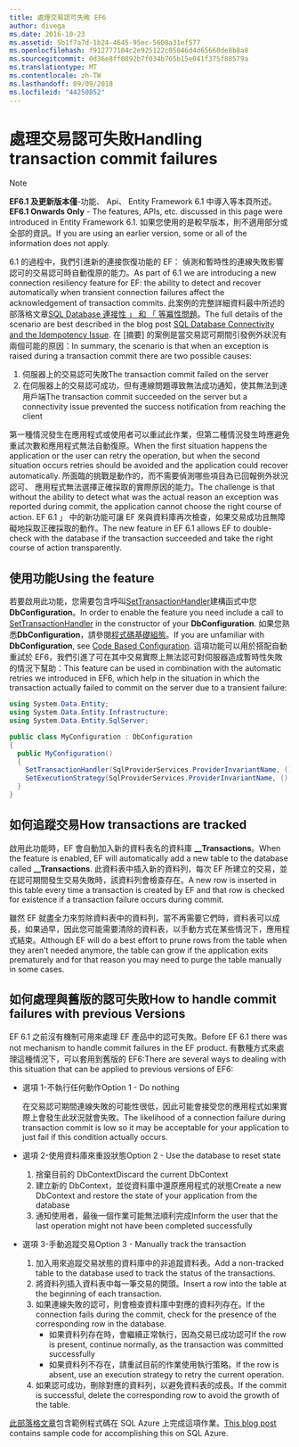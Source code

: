 ```yaml
---
title: 處理交易認可失敗 EF6
author: divega
ms.date: 2016-10-23
ms.assetid: 5b1f7a7d-1b24-4645-95ec-5608a31ef577
ms.openlocfilehash: f912777104c2e925122c05046d4d65660de8b8a8
ms.sourcegitcommit: 0d36e8ff0892b7f034b765b15e041f375f88579a
ms.translationtype: MT
ms.contentlocale: zh-TW
ms.lasthandoff: 09/09/2018
ms.locfileid: "44250852"
---
```

# <a name="handling-transaction-commit-failures"></a><span data-ttu-id="f8997-102">處理交易認可失敗</span><span class="sxs-lookup"><span data-stu-id="f8997-102">Handling transaction commit failures</span></span>
> [!NOTE]
> <span data-ttu-id="f8997-103">**EF6.1 及更新版本僅**-功能、 Api、 Entity Framework 6.1 中導入等本頁所述。</span><span class="sxs-lookup"><span data-stu-id="f8997-103">**EF6.1 Onwards Only** - The features, APIs, etc. discussed in this page were introduced in Entity Framework 6.1.</span></span> <span data-ttu-id="f8997-104">如果您使用的是較早版本，則不適用部分或全部的資訊。</span><span class="sxs-lookup"><span data-stu-id="f8997-104">If you are using an earlier version, some or all of the information does not apply.</span></span>  

<span data-ttu-id="f8997-105">6.1 的過程中，我們引進新的連接恢復功能的 EF： 偵測和暫時性的連線失敗影響認可的交易認可時自動復原的能力。</span><span class="sxs-lookup"><span data-stu-id="f8997-105">As part of 6.1 we are introducing a new connection resiliency feature for EF: the ability to detect and recover automatically when transient connection failures affect the acknowledgement of transaction commits.</span></span> <span data-ttu-id="f8997-106">此案例的完整詳細資料最中所述的部落格文章[SQL Database 連接性 」 和 「 等冪性問題](http://blogs.msdn.com/b/adonet/archive/2013/03/11/sql-database-connectivity-and-the-idempotency-issue.aspx)。</span><span class="sxs-lookup"><span data-stu-id="f8997-106">The full details of the scenario are best described in the blog post [SQL Database Connectivity and the Idempotency Issue](http://blogs.msdn.com/b/adonet/archive/2013/03/11/sql-database-connectivity-and-the-idempotency-issue.aspx).</span></span>  <span data-ttu-id="f8997-107">在 [摘要] 的案例是當交易認可期間引發例外狀況有兩個可能的原因：</span><span class="sxs-lookup"><span data-stu-id="f8997-107">In summary, the scenario is that when an exception is raised during a transaction commit there are two possible causes:</span></span>  

1. <span data-ttu-id="f8997-108">伺服器上的交易認可失敗</span><span class="sxs-lookup"><span data-stu-id="f8997-108">The transaction commit failed on the server</span></span>
2. <span data-ttu-id="f8997-109">在伺服器上的交易認可成功，但有連線問題導致無法成功通知，使其無法到達用戶端</span><span class="sxs-lookup"><span data-stu-id="f8997-109">The transaction commit succeeded on the server but a connectivity issue prevented the success notification from reaching the client</span></span>  

<span data-ttu-id="f8997-110">第一種情況發生在應用程式或使用者可以重試此作業，但第二種情況發生時應避免重試次數和應用程式無法自動復原。</span><span class="sxs-lookup"><span data-stu-id="f8997-110">When the first situation happens the application or the user can retry the operation, but when the second situation occurs retries should be avoided and the application could recover automatically.</span></span> <span data-ttu-id="f8997-111">所面臨的挑戰是動作的，而不需要偵測哪些項目為已回報例外狀況認可、 應用程式無法選擇正確採取的實際原因的能力。</span><span class="sxs-lookup"><span data-stu-id="f8997-111">The challenge is that without the ability to detect what was the actual reason an exception was reported during commit, the application cannot choose the right course of action.</span></span> <span data-ttu-id="f8997-112">EF 6.1 」 中的新功能可讓 EF 來與資料庫再次檢查，如果交易成功且無障礙地採取正確採取的動作。</span><span class="sxs-lookup"><span data-stu-id="f8997-112">The new feature in EF 6.1 allows EF to double-check with the database if the transaction succeeded and take the right course of action transparently.</span></span>  

## <a name="using-the-feature"></a><span data-ttu-id="f8997-113">使用功能</span><span class="sxs-lookup"><span data-stu-id="f8997-113">Using the feature</span></span>  

<span data-ttu-id="f8997-114">若要啟用此功能，您需要包含呼叫[SetTransactionHandler](https://msdn.microsoft.com/library/system.data.entity.dbconfiguration.setdefaulttransactionhandler.aspx)建構函式中您**DbConfiguration**。</span><span class="sxs-lookup"><span data-stu-id="f8997-114">In order to enable the feature you need include a call to [SetTransactionHandler](https://msdn.microsoft.com/library/system.data.entity.dbconfiguration.setdefaulttransactionhandler.aspx) in the constructor of your **DbConfiguration**.</span></span> <span data-ttu-id="f8997-115">如果您熟悉**DbConfiguration**，請參閱[程式碼基礎組態](~/ef6/fundamentals/configuring/code-based.md)。</span><span class="sxs-lookup"><span data-stu-id="f8997-115">If you are unfamiliar with **DbConfiguration**, see [Code Based Configuration](~/ef6/fundamentals/configuring/code-based.md).</span></span> <span data-ttu-id="f8997-116">這項功能可以用於搭配自動重試於 EF6，我們引進了可在其中交易實際上無法認可對伺服器造成暫時性失敗的情況下幫助：</span><span class="sxs-lookup"><span data-stu-id="f8997-116">This feature can be used in combination with the automatic retries we introduced in EF6, which help in the situation in which the transaction actually failed to commit on the server due to a transient failure:</span></span>  

``` csharp
using System.Data.Entity;
using System.Data.Entity.Infrastructure;
using System.Data.Entity.SqlServer;

public class MyConfiguration : DbConfiguration  
{
  public MyConfiguration()  
  {  
    SetTransactionHandler(SqlProviderServices.ProviderInvariantName, () => new CommitFailureHandler());  
    SetExecutionStrategy(SqlProviderServices.ProviderInvariantName, () => new SqlAzureExecutionStrategy());  
  }  
}
```  

## <a name="how-transactions-are-tracked"></a><span data-ttu-id="f8997-117">如何追蹤交易</span><span class="sxs-lookup"><span data-stu-id="f8997-117">How transactions are tracked</span></span>  

<span data-ttu-id="f8997-118">啟用此功能時，EF 會自動加入新的資料表名的資料庫 **__Transactions**。</span><span class="sxs-lookup"><span data-stu-id="f8997-118">When the feature is enabled, EF will automatically add a new table to the database called **__Transactions**.</span></span> <span data-ttu-id="f8997-119">此資料表中插入新的資料列，每次 EF 所建立的交易，並在認可期間發生交易失敗時，該資料列會檢查存在。</span><span class="sxs-lookup"><span data-stu-id="f8997-119">A new row is inserted in this table every time a transaction is created by EF and that row is checked for existence if a transaction failure occurs during commit.</span></span>  

<span data-ttu-id="f8997-120">雖然 EF 就盡全力來剪除資料表中的資料列，當不再需要它們時，資料表可以成長，如果過早，因此您可能需要清除的資料表，以手動方式在某些情況下，應用程式結束。</span><span class="sxs-lookup"><span data-stu-id="f8997-120">Although EF will do a best effort to prune rows from the table when they aren’t needed anymore, the table can grow if the application exits prematurely and for that reason you may need to purge the table manually in some cases.</span></span>  

## <a name="how-to-handle-commit-failures-with-previous-versions"></a><span data-ttu-id="f8997-121">如何處理與舊版的認可失敗</span><span class="sxs-lookup"><span data-stu-id="f8997-121">How to handle commit failures with previous Versions</span></span>

<span data-ttu-id="f8997-122">EF 6.1 之前沒有機制可用來處理 EF 產品中的認可失敗。</span><span class="sxs-lookup"><span data-stu-id="f8997-122">Before EF 6.1 there was not mechanism to handle commit failures in the EF product.</span></span> <span data-ttu-id="f8997-123">有數種方式來處理這種情況下，可以套用到舊版的 EF6:</span><span class="sxs-lookup"><span data-stu-id="f8997-123">There are several ways to dealing with this situation that can be applied to previous versions of EF6:</span></span>  

* <span data-ttu-id="f8997-124">選項 1-不執行任何動作</span><span class="sxs-lookup"><span data-stu-id="f8997-124">Option 1 - Do nothing</span></span>  

  <span data-ttu-id="f8997-125">在交易認可期間連線失敗的可能性很低，因此可能會接受您的應用程式如果實際上會發生此狀況就會失敗。</span><span class="sxs-lookup"><span data-stu-id="f8997-125">The likelihood of a connection failure during transaction commit is low so it may be acceptable for your application to just fail if this condition actually occurs.</span></span>  

* <span data-ttu-id="f8997-126">選項 2-使用資料庫來重設狀態</span><span class="sxs-lookup"><span data-stu-id="f8997-126">Option 2 - Use the database to reset state</span></span>  

  1. <span data-ttu-id="f8997-127">捨棄目前的 DbContext</span><span class="sxs-lookup"><span data-stu-id="f8997-127">Discard the current DbContext</span></span>  
  2. <span data-ttu-id="f8997-128">建立新的 DbContext，並從資料庫中還原應用程式的狀態</span><span class="sxs-lookup"><span data-stu-id="f8997-128">Create a new DbContext and restore the state of your application from the database</span></span>  
  3. <span data-ttu-id="f8997-129">通知使用者，最後一個作業可能無法順利完成</span><span class="sxs-lookup"><span data-stu-id="f8997-129">Inform the user that the last operation might not have been completed successfully</span></span>  

* <span data-ttu-id="f8997-130">選項 3-手動追蹤交易</span><span class="sxs-lookup"><span data-stu-id="f8997-130">Option 3 - Manually track the transaction</span></span>  

  1. <span data-ttu-id="f8997-131">加入用來追蹤交易狀態的資料庫中的非追蹤資料表。</span><span class="sxs-lookup"><span data-stu-id="f8997-131">Add a non-tracked table to the database used to track the status of the transactions.</span></span>  
  2. <span data-ttu-id="f8997-132">將資料列插入資料表中每一筆交易的開頭。</span><span class="sxs-lookup"><span data-stu-id="f8997-132">Insert a row into the table at the beginning of each transaction.</span></span>  
  3. <span data-ttu-id="f8997-133">如果連線失敗的認可，則會檢查資料庫中對應的資料列存在。</span><span class="sxs-lookup"><span data-stu-id="f8997-133">If the connection fails during the commit, check for the presence of the corresponding row in the database.</span></span>  
     - <span data-ttu-id="f8997-134">如果資料列存在時，會繼續正常執行，因為交易已成功認可</span><span class="sxs-lookup"><span data-stu-id="f8997-134">If the row is present, continue normally, as the transaction was committed successfully</span></span>  
     - <span data-ttu-id="f8997-135">如果資料列不存在，請重試目前的作業使用執行策略。</span><span class="sxs-lookup"><span data-stu-id="f8997-135">If the row is absent, use an execution strategy to retry the current operation.</span></span>  
  4. <span data-ttu-id="f8997-136">如果認可成功，刪除對應的資料列，以避免資料表的成長。</span><span class="sxs-lookup"><span data-stu-id="f8997-136">If the commit is successful, delete the corresponding row to avoid the growth of the table.</span></span>  

<span data-ttu-id="f8997-137">[此部落格文章](http://blogs.msdn.com/b/adonet/archive/2013/03/11/sql-database-connectivity-and-the-idempotency-issue.aspx)包含範例程式碼在 SQL Azure 上完成這項作業。</span><span class="sxs-lookup"><span data-stu-id="f8997-137">[This blog post](http://blogs.msdn.com/b/adonet/archive/2013/03/11/sql-database-connectivity-and-the-idempotency-issue.aspx) contains sample code for accomplishing this on SQL Azure.</span></span>  
